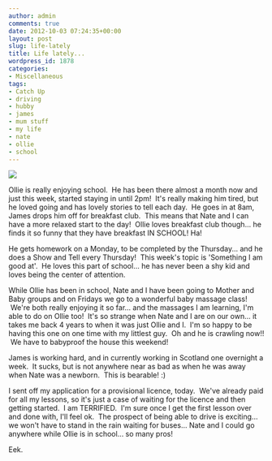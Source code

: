 ```yaml
---
author: admin
comments: true
date: 2012-10-03 07:24:35+00:00
layout: post
slug: life-lately
title: Life lately...
wordpress_id: 1878
categories:
- Miscellaneous
tags:
- Catch Up
- driving
- hubby
- james
- mum stuff
- my life
- nate
- ollie
- school
---
```


[![](http://www.outmumbered.com/wp-content/uploads/2012/10/DSC_9013-1024x682.jpg)](http://www.outmumbered.com/wp-content/uploads/2012/10/DSC_9013.jpg)

Ollie is really enjoying school.  He has been there almost a month now and just this week, started staying in until 2pm!  It's really making him tired, but he loved going and has lovely stories to tell each day.  He goes in at 8am, James drops him off for breakfast club.  This means that Nate and I can have a more relaxed start to the day!  Ollie loves breakfast club though... he finds it so funny that they have breakfast IN SCHOOL! Ha!

He gets homework on a Monday, to be completed by the Thursday... and he does a Show and Tell every Thursday!  This week's topic is 'Something I am good at'.  He loves this part of school... he has never been a shy kid and loves being the center of attention.

While Ollie has been in school, Nate and I have been going to Mother and Baby groups and on Fridays we go to a wonderful baby massage class!  We're both really enjoying it so far... and the massages I am learning, I'm able to do on Ollie too!  It's so strange when Nate and I are on our own... it takes me back 4 years to when it was just Ollie and I.  I'm so happy to be having this one on one time with my littlest guy.  Oh and he is crawling now!!  We have to babyproof the house this weekend!

James is working hard, and in currently working in Scotland one overnight a week.  It sucks, but is not anywhere near as bad as when he was away when Nate was a newborn.  This is bearable! :)

I sent off my application for a provisional licence, today.  We've already paid for all my lessons, so it's just a case of waiting for the licence and then getting started.  I am TERRIFIED.  I'm sure once I get the first lesson over and done with, I'll feel ok.  The prospect of being able to drive is exciting... we won't have to stand in the rain waiting for buses... Nate and I could go anywhere while Ollie is in school... so many pros!

Eek.
